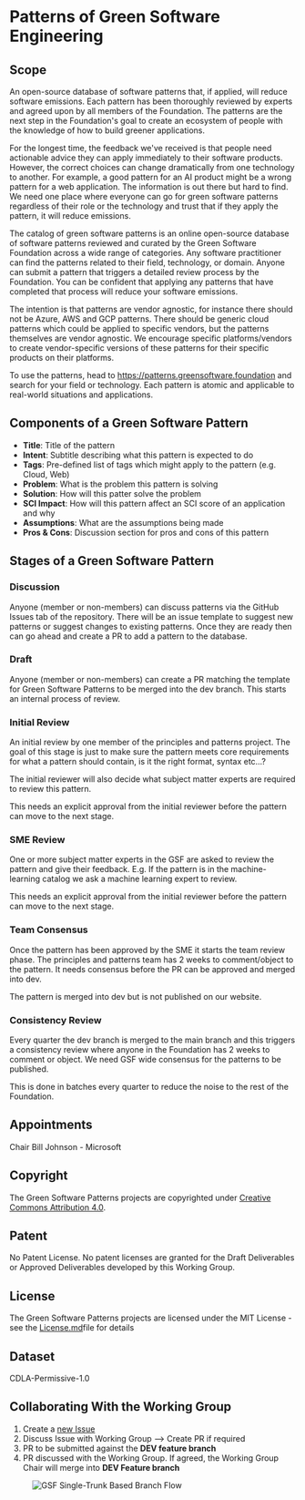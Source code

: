 # Patterns of Green Software Engineering

## Scope
An open-source database of software patterns that, if applied, will reduce software emissions. Each pattern has been thoroughly reviewed by experts and agreed upon by all members of the Foundation. The patterns are the next step in the Foundation's goal to create an ecosystem of people with the knowledge of how to build greener applications. 

For the longest time, the feedback we've received is that people need actionable advice they can apply immediately to their software products. However, the correct choices can change dramatically from one technology to another. For example, a good pattern for an AI product might be a wrong pattern for a web application. The information is out there but hard to find. We need one place where everyone can go for green software patterns regardless of their role or the technology and trust that if they apply the pattern, it will reduce emissions.

The catalog of green software patterns is an online open-source database of software patterns reviewed and curated by the Green Software Foundation across a wide range of categories. Any software practitioner can find the patterns related to their field, technology, or domain. Anyone can submit a pattern that triggers a detailed review process by the Foundation. You can be confident that applying any patterns that have completed that process will reduce your software emissions.

The intention is that patterns are vendor agnostic, for instance there should not be Azure, AWS and GCP patterns. There should be generic cloud patterns which could be applied to specific vendors, but the patterns themselves are vendor agnostic. We encourage specific platforms/vendors to create vendor-specific versions of these patterns for their specific products on their platforms.

To use the patterns, head to https://patterns.greensoftware.foundation and search for your field or technology. Each pattern is atomic and applicable to real-world situations and applications.

## Components of a Green Software Pattern
* **Title**: Title of the pattern
* **Intent**: Subtitle describing what this pattern is expected to do
* **Tags**: Pre-defined list of tags which might apply to the pattern (e.g. Cloud, Web)
* **Problem**: What is the problem this pattern is solving
* **Solution**: How will this patter solve the problem
* **SCI Impact**: How will this pattern affect an SCI score of an application and why
* **Assumptions**: What are the assumptions being made
* **Pros & Cons**: Discussion section for pros and cons of this pattern

## Stages of a Green Software Pattern
### Discussion
Anyone (member or non-members) can discuss patterns via the GitHub Issues tab of the repository. There will be an issue template to suggest new patterns or suggest changes to existing patterns. Once they are ready then can go ahead and create a PR to add a pattern to the database.

### Draft
Anyone (member or non-members) can create a PR matching the template for Green Software Patterns to be merged into the dev branch. This starts an internal process of review.

### Initial Review
An initial review by one member of the principles and patterns project. The goal of this stage is just to make sure the pattern meets core requirements for what a pattern should contain, is it the right format, syntax etc…? 

The initial reviewer will also decide what subject matter experts are required to review this pattern.

This needs an explicit approval from the initial reviewer before the pattern can move to the next stage.

### SME Review
One or more subject matter experts in the GSF are asked to review the pattern and give their feedback. E.g. If the pattern is in the machine-learning catalog we ask a machine learning expert to review.

This needs an explicit approval from the initial reviewer before the pattern can move to the next stage.


### Team Consensus
Once the pattern has been approved by the SME it starts the team review phase. The principles and patterns team has 2 weeks to comment/object to the pattern. It needs consensus before the PR can be approved and merged into dev.

The pattern is merged into dev but is not published on our website.


### Consistency Review
Every quarter the dev branch is merged to the main branch and this triggers a consistency review where anyone in the Foundation has 2 weeks to comment or object. We need GSF wide consensus for the patterns to be published.

This is done in batches every quarter to reduce the noise to the rest of the Foundation.


## Appointments
Chair Bill Johnson - Microsoft

## Copyright
The Green Software Patterns projects are copyrighted under [Creative Commons Attribution 4.0](https://creativecommons.org/licenses/by/4.0/).

## Patent
No Patent License. No patent licenses are granted for the Draft Deliverables or Approved Deliverables developed by this Working Group.

## License
The Green Software Patterns projects are licensed under the MIT License - see the [License.md](license/innovation-wg-license.md)file for details 

## Dataset
CDLA-Permissive-1.0

## Collaborating With the Working Group

1. Create a [new Issue](https://github.com/Green-Software-Foundation/green-software-patterns/issues/new)
2. Discuss Issue with Working Group --> Create PR if required
3. PR to be submitted against the **DEV feature branch**
4. PR discussed with the Working Group. If agreed, the Working Group Chair will merge into **DEV Feature branch**
 
<figure>
	<img src="images/single-trunk-branch.svg" alt="GSF Single-Trunk Based Branch Flow">
	<figcaption></figcaption>
</figure>

